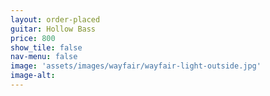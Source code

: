 ```yaml
---
layout: order-placed
guitar: Hollow Bass
price: 800
show_tile: false
nav-menu: false
image: 'assets/images/wayfair/wayfair-light-outside.jpg'
image-alt: 
---
```



